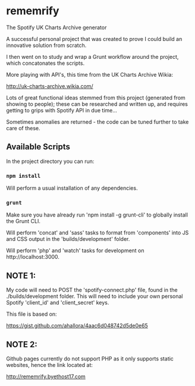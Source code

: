 # rememrify
The Spotify UK Charts Archive generator

A successful personal project that was created to prove I could build an innovative solution from scratch.

I then went on to study and wrap a Grunt workflow around the project, which concatonates the scripts.

More playing with API's, this time from the UK Charts Archive Wikia:

http://uk-charts-archive.wikia.com/

Lots of great functional ideas stemmed from this project (generated from showing to people); these can be researched and written up, and requires getting to grips with Spotify API in due time...

Sometimes anomalies are returned - the code can be tuned further to take care of these.


## Available Scripts

In the project directory you can run:

### `npm install`

Will perform a usual installation of any dependencies.

### `grunt`

Make sure you have already run 'npm install -g grunt-cli' to globally install the Grunt CLI.

Will perform 'concat' and 'sass' tasks to format from 'components' into JS and CSS output in the 'builds/development' folder.

Will perform 'php' and 'watch' tasks for development on http://localhost:3000.

## NOTE 1:

My code will need to POST the 'spotify-connect.php' file, found in the ./builds/development folder. This will need to include your own personal Spotify 'client_id' and 'client_secret' keys.

This file is based on:

https://gist.github.com/ahallora/4aac6d048742d5de0e65

## NOTE 2:

Github pages currently do not support PHP as it only supports static websites, hence the link located at:

http://rememrify.byethost17.com